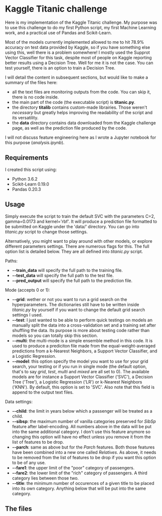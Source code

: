 # Kaggle Titanic challenge
Here is my implementation of the Kaggle Titanic challenge. My purpose was to use this challenge
to do my first Python script, my first Machine Learning work, and a practical use of Pandas and
Scikit-Learn.

Most of the models currently implemented allowed to me to hit 78.9% accuracy on test data provided
by Kaggle, so if you have something else using this, well there is a problem somewhere! I mostly 
used the Supprot Vector Classifier for this task, despite most of people on Kaggle reporting better 
results using a Decision Tree. Well for me it is not the case. You can test yourself, there is an 
option to train a Decision Tree.

I will detail the content in subsequent sections, but would like to make a summary of the files here:
- all the text files are monitoring outputs from the code. You can skip it, there is no code inside.
- the main part of the code (the executable script) is **titanic.py**.
- the directory **titalib** contains custom-made librairies. Those weren't *necessary* but greatly
helps improving the readability of the script and its versatility.
- the **data** directory contains data downloaded from the Kaggle challenge page, as well as the 
prediction file produced by the code.

I will not discuss feature engineering here as I wrote a Jupyter notebook for this purpose 
(*analysis.ipynb*).

## Requirements
I created this script using:
- Python 3.6.2
- Scikit-Learn 0.19.0
- Pandas 0.20.3

## Usage
Simply execute the script to train the default SVC with the parameters C=2, gamma=0.0173 and 
kernel='rbf'. It will produce a prediction file formatted to be submitted on Kaggle under the 'data/'
directory. You can go into *titanic.py* script to change those settings.

Alternatively, you might want to play around with other models, or explore different parameters settings.
There are numerous flags for this. The full option list is detailed below. They are all defined into 
*titanic.py* script.  

Paths:
- **--train_data** will specify the full path to the training file.
- **--test_data** will specify the full path to the test file.
- **--pred_output** will specify the full path to the prediction file.

Mode (accepts 0 or 1):
- **--grid**: wether or not you want to run a grid search on the hyperparameters. The dictionaries
still have to be written inside *titanic.py* by yourself if you want to change the default grid search settings
I used.
- **--test**: I just wanted to be able to perform quick testings on models an manually split the data into
a cross-validation set and a training set after shuffling the data. Its purpose is more about testing code 
rather than models so you can totally skip this section.
- **--multi**: the multi-mode is a simple ensemble method in this code. It is used to produce a prediciton file
made from the equal-weight-averaged predictions from a k-Nearest Neighbors, a Support Vector Classifier, and a 
Logistic Regression.
- **--model**: this option specify the model you want to use for your grid search, your testing or if you run
in single mode (the default option, that's to say *grid*, *test*, *multi* and *mixed* are all set to 0).
The available models are for instance a Support Vector Classifier ('SVC'), a Decision Tree ('Tree'),
 a Logistic Regression ('LR') or k-Nearest Neighbors ('KNN'). By default, this option is set to 'SVC'. Also 
 note that this field is append to the output text files.

Data settings:
- **--child**: the limit in years below which a passenger will be treated as a child.
- **--sibsp**: the maximum number of vanilla categories preserved for *SibSp* feature after label-encoding. 
All numbers above in the data will be put into the same additional category. I don't use this feature anymore 
so changing this option will have no effect unless you remove it from the list of features to be drop.
- **--parch**: same as above but for the *Parch* features. Both those features have been combined into a new one 
called *Relatives*. As above, it needs to be removed from the list of features to be drop if you want this option 
to be of any use.
- **--fare1**: the upper limit of the "poor" category of passengers.
- **--fare2**: the lower limit of the "rich" category of passengers. A third category lies between those two.
- **--title**: the minimum number of occurences of a given title to be placed into its own category. Anything below 
that will be put into the same category.

## The files
